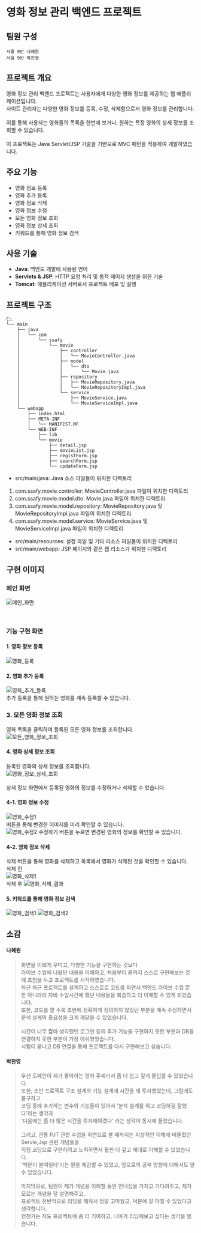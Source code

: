 # 영화 정보 관리 백엔드 프로젝트 

## 팀원 구성

    서울 9반 나혜원
    서울 9반 박찬영


## 프로젝트 개요
영화 정보 관리 백엔드 프로젝트는 사용자에게 다양한 영화 정보를 제공하는 웹 애플리케이션입니다. <br>
사이트 관리자는 다양한 영화 정보를 등록, 수정, 삭제함으로서 영화 정보를 관리합니다. <br>  
이를 통해 사용자는 영화들의 목록을 한번에 보거나, 원하는 특정 영화의 상세 정보를 조회할 수 있습니다. <br>  
이 프로젝트는 Java Servlet/JSP 기술을 기반으로 MVC 패턴을 적용하여 개발하였습니다.

## 주요 기능
- 영화 정보 등록 
- 영화 추가 등록
- 영화 정보 삭제 
- 영화 정보 수정 
- 모든 영화 정보 조회 
- 영화 정보 상세 조회
- 키워드를 통해 영화 정보 검색

## 사용 기술
- **Java**: 백엔드 개발에 사용된 언어
- **Servlets & JSP**: HTTP 요청 처리 및 동적 페이지 생성을 위한 기술
- **Tomcat**: 애플리케이션 서버로서 프로젝트 배포 및 실행

## 프로젝트 구조
```
C:.
└── main
    ├── java
    │   └── com
    │       └── ssafy
    │           └── movie
    │               ├── controller
    │               │   └── MovieController.java
    │               ├── model
    │               │   └── dto
    │               │       └── Movie.java
    │               ├── repository
    │               │   ├── MovieRepository.java
    │               │   └── MovieRepositoryImpl.java
    │               └── service
    │                   ├── MovieService.java
    │                   └── MovieServiceImpl.java
    └── webapp
        ├── index.html
        ├── META-INF
        │   └── MANIFEST.MF
        └── WEB-INF
            ├── lib
            └── movie
                ├── detail.jsp
                ├── movieList.jsp
                ├── registForm.jsp
                ├── searchForm.jsp
                └── updateForm.jsp

```
- src/main/java: Java 소스 파일들이 위치한 디렉토리 <br>
1. com.ssafy.movie.controller: MovieController.java 파일이 위치한 디렉토리 <br>
1. com.ssafy.movie.model.dto: Movie.java 파일이 위치한 디렉토리 <br>
1. com.ssafy.movie.model.repository: MovieRepository.java 및 MovieRepositoryImpl.java 파일이 위치한 디렉토리<br>
1. com.ssafy.movie.model.service: MovieService.java 및 MovieServiceImpl.java 파일이 위치한 디렉토리 <br>
- src/main/resources: 설정 파일 및 기타 리소스 파일들이 위치한 디렉토리 <br>
- src/main/webapp: JSP 페이지와 같은 웹 리소스가 위치한 디렉토리 <br>

## 구현 이미지

### 메인 화면
![메인_화면](/uploads/255e890ff91e2eb44bd4289bf1eaa4e1/메인_화면.PNG)

<br>

### 기능 구현 화면 <br>
#### 1. 영화 정보 등록
![영화_등록](/uploads/e41331c1225972fd9b845e98e380d095/영화_등록.PNG)
<br>

#### 2. 영화 추가 등록
![영화_추가_등록](/uploads/d57df621a4dd083db85076024fa19628/영화_추가_등록.PNG)<br>
추가 등록을 통해 원하는 영화를 계속 등록할 수 있습니다.
<br>

### 3. 모든 영화 정보 조회
영화 목록을 클릭하여 등록된 모든 영화 정보를 조회합니다.<br>
![모든_영화_정보_조회](/uploads/2d29a0c78962935a0e6245d9020feb5a/모든_영화_정보_조회.PNG)
<br>

#### 4. 영화 상세 정보 조회
등록된 영화의 상세 정보를 조회합니다.
<br>
![영화_정보_상세_조회](/uploads/d207db92993c1c49e6a8f2a3ce8c3da9/영화_정보_상세_조회.PNG)<br>
<br>
상세 정보 화면에서 등록된 영화의 정보를 수정하거나 삭제할 수 있습니다.
<br>
#### 4-1. 영화 정보 수정
![영화_수정1](/uploads/fb1cb06b4f28f2336b087a311e942231/영화_수정1.png)<br>
버튼을 통해 변경한 이미지를 미리 확인할 수 있습니다.<br>
![영화_수정2](/uploads/bd829f4e74b4663c92d38acb9432456e/영화_수정2.png)
수정하기 버튼을 누르면 변경된 영화의 정보를 확인할 수 있습니다.<br>

#### 4-2. 영화 정보 삭제
삭제 버튼을 통해 영화를 삭제하고 목록에서 영화가 삭제된 것을 확인할 수 있습니다. <br>
삭제 전<br>
![영화_삭제1](/uploads/b9c000ac4dfdab9ea4e570ef51240a89/영화_삭제1.PNG)<br>
삭제 후
![영화_삭제_결과](/uploads/7943a49131efea25152f7117939089ac/영화_삭제_결과.png)
<br>

#### 5. 키워드를 통해 영화 정보 검색
![영화_검색1](/uploads/bc069c4ee331dfbd065b17bfd0ee6251/영화_검색1.PNG)
![영화_검색2](/uploads/41bb6687b2d145c0ce5570edd042f45e/영화_검색2.PNG)
<br>
## 소감
#### 나혜원<br>
>  화면을 이쁘게 꾸미고, 다양한 기능을 구현하는 것보다<br> 
라이브 수업에 나왔던 내용을 이해하고, 처음부터 끝까지 스스로 구현해보는 것에 초첨을 두고 프로젝트를 시작하였습니다.<br>
>    차근 차근 프로젝트를 설계하고 스스로로 코드를 짜면서 백엔드 라이브 수업 뿐만 아니라라 자바 수업시간에 했던 내용들을 복습하고 더 이해할 수 있게 되었습니다.<br>
>   또한, 코드를 짤 수록 초반에 정확하게 정의하지 않았던 부분을 계속 수정하면서 분석 설계의 중요성을 크게 깨달을 수 있었습니다.<br><br>
>   시간이 너무 짧아 생각했던 로그인 등의 추가 기능을 구현하지 못한 부분과 DB를 연결하지 못한 부분이 가장 아쉬웠웠습니다.<br>
>   시험이 끝나고 DB 연결을 통해 프로젝트를 다시 구현해보고 싶습니다.<br>

#### 박찬영<br>
>  우선 도메인이 제가 좋아하는 영화 주제라서 좀 더 쉽고 깊게 몰입할 수 있었습니다.<br>
>  또한, 초반 프로젝트 구조 설계와 기능 설계에 시간을 꽤 투자했었는데, 그럼에도 불구하고<br>
>  코딩 중에 추가하는 변수와 기능들이 있어서 '분석 설계를 하고 코딩하길  잘했다'라는 생각과<br>
>  '다음에는 좀 더 많은 시간을 투자해야겠다' 라는 생각이 동시에 들었습니다. <br><br>
>   그리고, 관통 PJT 관련 수업을 화면으로 볼 때까지는 피상적인 이해에 머물렀던 Servle,Jsp 관련 개념들을<br>
>  직접 코딩으로 구현하려고 노력하면서 훨씬 더 깊고 제대로 이해할 수 있었습니다.<br>
>  '백문이 불여일타'라는 말을 체감할 수 있었고, 앞으로의 공부 방향에 대해서도 알 수 있었습니다.<br><br>
> 마지막으로, 팀원이 제가 개념을 이해할 동안 인내심을 가지고 기다려주고, 제가 모르는 개념을 잘 설명해주고,<br> 프로젝트 전반적으로 리딩을 해줘서 정말 고마웠고,
> 덕분에 잘 마칠 수 있었다고 생각합니다. <br> 언젠가는 저도 프로젝트에 좀 더 기여하고, 나아가 리딩해보고 싶다는 생각을 했습니다.<br>
